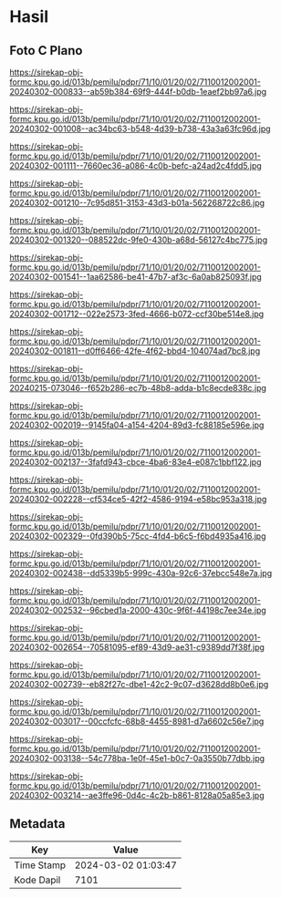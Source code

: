 # Hasil

## Foto C Plano

https://sirekap-obj-formc.kpu.go.id/013b/pemilu/pdpr/71/10/01/20/02/7110012002001-20240302-000833--ab59b384-69f9-444f-b0db-1eaef2bb97a6.jpg

https://sirekap-obj-formc.kpu.go.id/013b/pemilu/pdpr/71/10/01/20/02/7110012002001-20240302-001008--ac34bc63-b548-4d39-b738-43a3a63fc96d.jpg

https://sirekap-obj-formc.kpu.go.id/013b/pemilu/pdpr/71/10/01/20/02/7110012002001-20240302-001111--7660ec36-a086-4c0b-befc-a24ad2c4fdd5.jpg

https://sirekap-obj-formc.kpu.go.id/013b/pemilu/pdpr/71/10/01/20/02/7110012002001-20240302-001210--7c95d851-3153-43d3-b01a-562268722c86.jpg

https://sirekap-obj-formc.kpu.go.id/013b/pemilu/pdpr/71/10/01/20/02/7110012002001-20240302-001320--088522dc-9fe0-430b-a68d-56127c4bc775.jpg

https://sirekap-obj-formc.kpu.go.id/013b/pemilu/pdpr/71/10/01/20/02/7110012002001-20240302-001541--1aa62586-be41-47b7-af3c-6a0ab825093f.jpg

https://sirekap-obj-formc.kpu.go.id/013b/pemilu/pdpr/71/10/01/20/02/7110012002001-20240302-001712--022e2573-3fed-4666-b072-ccf30be514e8.jpg

https://sirekap-obj-formc.kpu.go.id/013b/pemilu/pdpr/71/10/01/20/02/7110012002001-20240302-001811--d0ff6466-42fe-4f62-bbd4-104074ad7bc8.jpg

https://sirekap-obj-formc.kpu.go.id/013b/pemilu/pdpr/71/10/01/20/02/7110012002001-20240215-073046--f652b286-ec7b-48b8-adda-b1c8ecde838c.jpg

https://sirekap-obj-formc.kpu.go.id/013b/pemilu/pdpr/71/10/01/20/02/7110012002001-20240302-002019--9145fa04-a154-4204-89d3-fc88185e596e.jpg

https://sirekap-obj-formc.kpu.go.id/013b/pemilu/pdpr/71/10/01/20/02/7110012002001-20240302-002137--3fafd943-cbce-4ba6-83e4-e087c1bbf122.jpg

https://sirekap-obj-formc.kpu.go.id/013b/pemilu/pdpr/71/10/01/20/02/7110012002001-20240302-002228--cf534ce5-42f2-4586-9194-e58bc953a318.jpg

https://sirekap-obj-formc.kpu.go.id/013b/pemilu/pdpr/71/10/01/20/02/7110012002001-20240302-002329--0fd390b5-75cc-4fd4-b6c5-f6bd4935a416.jpg

https://sirekap-obj-formc.kpu.go.id/013b/pemilu/pdpr/71/10/01/20/02/7110012002001-20240302-002438--dd5339b5-999c-430a-92c6-37ebcc548e7a.jpg

https://sirekap-obj-formc.kpu.go.id/013b/pemilu/pdpr/71/10/01/20/02/7110012002001-20240302-002532--96cbed1a-2000-430c-9f6f-44198c7ee34e.jpg

https://sirekap-obj-formc.kpu.go.id/013b/pemilu/pdpr/71/10/01/20/02/7110012002001-20240302-002654--70581095-ef89-43d9-ae31-c9389dd7f38f.jpg

https://sirekap-obj-formc.kpu.go.id/013b/pemilu/pdpr/71/10/01/20/02/7110012002001-20240302-002739--eb82f27c-dbe1-42c2-9c07-d3628dd8b0e6.jpg

https://sirekap-obj-formc.kpu.go.id/013b/pemilu/pdpr/71/10/01/20/02/7110012002001-20240302-003017--00ccfcfc-68b8-4455-8981-d7a6602c56e7.jpg

https://sirekap-obj-formc.kpu.go.id/013b/pemilu/pdpr/71/10/01/20/02/7110012002001-20240302-003138--54c778ba-1e0f-45e1-b0c7-0a3550b77dbb.jpg

https://sirekap-obj-formc.kpu.go.id/013b/pemilu/pdpr/71/10/01/20/02/7110012002001-20240302-003214--ae3ffe96-0d4c-4c2b-b861-8128a05a85e3.jpg


## Metadata

| Key        | Value               |
| ---------- | ------------------- |
| Time Stamp | 2024-03-02 01:03:47 |
| Kode Dapil | 7101                |



